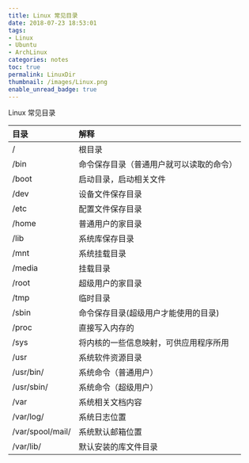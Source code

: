 ```yaml
---
title: Linux 常见目录
date: 2018-07-23 18:53:01
tags:
- Linux
- Ubuntu
- ArchLinux
categories: notes
toc: true
permalink: LinuxDir
thumbnail: /images/Linux.png
enable_unread_badge: true
---
```

Linux 常见目录
<!--more-->

|目录|解释|
|:---|:---|
|/|根目录|
|/bin|命令保存目录（普通用户就可以读取的命令）|
|/boot|启动目录，启动相关文件|
|/dev|设备文件保存目录|
|/etc|配置文件保存目录|
|/home|普通用户的家目录|
|/lib|系统库保存目录|
|/mnt|系统挂载目录|
|/media|挂载目录|
|/root|超级用户的家目录|
|/tmp|临时目录|
|/sbin|命令保存目录(超级用户才能使用的目录)|
|/proc|直接写入内存的|
|/sys|将内核的一些信息映射，可供应用程序所用|
|/usr|系统软件资源目录|
|/usr/bin/|系统命令（普通用户）|
|/usr/sbin/|系统命令（超级用户）|
|/var|系统相关文档内容|
|/var/log/|系统日志位置|
|/var/spool/mail/|系统默认邮箱位置|
|/var/lib/|默认安装的库文件目录|
